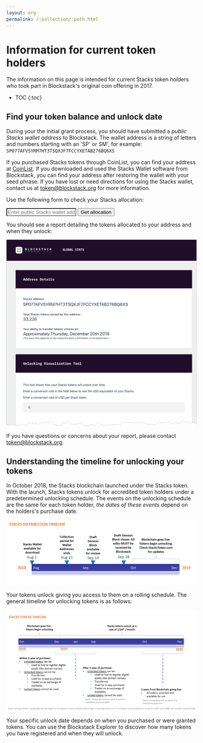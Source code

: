 ```yaml
---
layout: org
permalink: /:collection/:path.html
---
```

# Information for current token holders

The information on this page is intended for current Stacks token holders who took part in
Blockstack's original coin offering in 2017.

* TOC
{:toc}

## Find your token balance and unlock date

During your the initial grant process, you should have submitted a _public
Stacks wallet address_ to Blockstack. The wallet address is a string of letters and numbers
starting with an 'SP' or SM', for example: `SP077AFV5YRM7HT3TSQXJF7FCCYXETAB276BQ6XS`

If you purchased Stacks tokens through CoinList, you can find your address at
[CoinList](https://coinlist.co/distributions). If you downloaded and used the Stacks Wallet
software from Blockstack, you can find your address after restoring the wallet
with your seed phrase. If you have lost or need directions for using the Stacks
wallet, contact us at <token@blockstack.org> for more information.


Use the following form to check your Stacks allocation:
<div class="uk-background-secondary uk-padding uk-panel">
<script>
function process()
{
var url="https://genesis.stackstoken.com/app/address/" + document.getElementById("url").value;
location.href=url;
return false;
}
</script>

<form class="uk-form-horizontal" onSubmit="return process();">
 <div>
<input style="background: #fff !important;" class="uk-input" type="text" name="url" id="url" placeholder="Enter public Stacks wallet address">
<input class="uk-button uk-button-default uk-form-width-medium uk-align-center" type="submit" value="Get allocation">
</div>
</form>
</div>

You should see a report detailing the tokens allocated to your address and when they unlock:

![](images/unlocking-address.png)

If you have questions or concerns about your report, please contact <token@blockstack.org>.


## Understanding the timeline for unlocking your tokens

In October 2018, the Stacks blockchain launched under the Stacks token.
With the launch, Stacks tokens unlock for accredited token holders under a
predetermined unlocking schedule. The events on the unlocking schedule are the
same for each token holder, *the dates of these events* depend on the holders's
purchase date.

![](images/distribution.png)

Your tokens unlock giving you access to them on a rolling schedule. The general
timeline for unlocking tokens is as follows:

![](images/unlocking.png)

Your specific unlock date depends on when you purchased or were granted tokens.
You can use the Blockstack Explorer to discover how many tokens you have
registered and when they will unlock.
